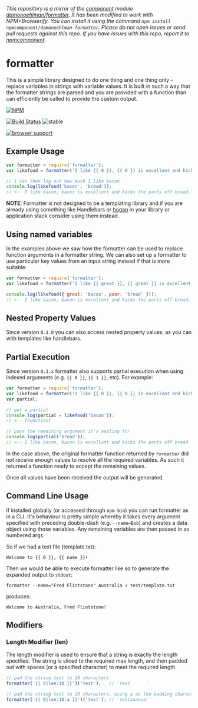 *This repository is a mirror of the [component](http://component.io) module [damonoehlman/formatter](http://github.com/damonoehlman/formatter). It has been modified to work with NPM+Browserify. You can install it using the command `npm install npmcomponent/damonoehlman-formatter`. Please do not open issues or send pull requests against this repo. If you have issues with this repo, report it to [npmcomponent](https://github.com/airportyh/npmcomponent).*
# formatter

This is a simple library designed to do one thing and one thing only -
replace variables in strings with variable values.  It is built in such a
way that the formatter strings are parsed and you are provided with a
function than can efficiently be called to provide the custom output.


[![NPM](https://nodei.co/npm/formatter.png)](https://nodei.co/npm/formatter/)

[![Build Status](https://img.shields.io/travis/DamonOehlman/formatter.svg?branch=master)](https://travis-ci.org/DamonOehlman/formatter)
![stable](https://img.shields.io/badge/stability-stable-green.svg)

[![browser support](https://ci.testling.com/DamonOehlman/formatter.png)](https://ci.testling.com/DamonOehlman/formatter)


## Example Usage

```js
var formatter = require('formatter');
var likefood = formatter('I like {{ 0 }}, {{ 0 }} is excellent and kicks the pants off {{ 1 }}.');

// I can then log out how much I like bacon
console.log(likefood('bacon', 'bread'));
// <-- I like bacon, bacon is excellent and kicks the pants off bread.
```

__NOTE__: Formatter is not designed to be a templating library and if
you are already using something like Handlebars or
[hogan](https://github.com/twitter/hogan.js) in your library or application
stack consider using them instead.

## Using named variables

In the examples above we saw how the formatter can be used to replace
function arguments in a formatter string.  We can also set up a formatter
to use particular key values from an input string instead if that is more
suitable:

```js
var formatter = require('formatter');
var likefood = formatter('I like {{ great }}, {{ great }} is excellent and kicks the pants off {{ poor }}.');

console.log(likefood({ great: 'bacon', poor: 'bread' }));
// <-- I like bacon, bacon is excellent and kicks the pants off bread.
```

## Nested Property Values

Since version `0.1.0` you can also access nested property values, as you
can with templates like handlebars.

## Partial Execution

Since version `0.3.x` formatter also supports partial execution when using
indexed arguments (e.g. `{{ 0 }}`, `{{ 1 }}`, etc).  For example:

```js
var formatter = require('formatter');
var likefood = formatter('I like {{ 0 }}, {{ 0 }} is excellent and kicks the pants off {{ 1 }}.');
var partial;

// get a partial 
console.log(partial = likefood('bacon'));
// <-- [Function]

// pass the remaining argument it's waiting for
console.log(partial('bread'));
// <-- I like bacon, bacon is excellent and kicks the pants off bread.
```

In the case above, the original formatter function returned by `formatter`
did not receive enough values to resolve all the required variables.  As
such it returned a function ready to accept the remaining values.

Once all values have been received the output will be generated.

## Command Line Usage

If installed globally (or accessed through `npm bin`) you can run formatter
as in a CLI.  It's behaviour is pretty simple whereby it takes every 
argument specified with preceding double-dash (e.g. `--name=Bob`) and
creates a data object using those variables.  Any remaining variables are
then passed in as numbered args.

So if we had a text file (template.txt):

```
Welcome to {{ 0 }}, {{ name }}!
```

Then we would be able to execute formatter like so to generate the expanded
output to `stdout`:

```
formatter --name="Fred Flintstone" Australia < test/template.txt
```

produces:

```
Welcome to Australia, Fred Flintstone!
```

## Modifiers

### Length Modifier (len)

The length modifier is used to ensure that a string is exactly the length specified.  The string is sliced to the required max length, and then padded out with spaces (or a specified character) to meet the required length.

```js
// pad the string test to 10 characters
formatter('{{ 0|len:10 }}')('test');   // 'test      '

// pad the string test to 10 characters, using a as the padding character
formatter('{{ 0|len:10:a }}')('test'); // 'testaaaaaa'
```
